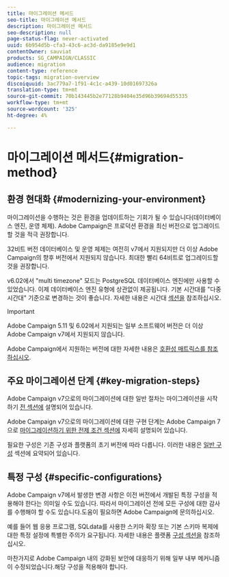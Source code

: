 ```yaml
---
title: 마이그레이션 메서드
seo-title: 마이그레이션 메서드
description: 마이그레이션 메서드
seo-description: null
page-status-flag: never-activated
uuid: 6b954d5b-cfa3-43c6-ac3d-da9185e9e9d1
contentOwner: sauviat
products: SG_CAMPAIGN/CLASSIC
audience: migration
content-type: reference
topic-tags: migration-overview
discoiquuid: 3ac779a7-1f91-4c1c-a439-10d01697326a
translation-type: tm+mt
source-git-commit: 70b143445b2e77128b9404e35d96b39694d55335
workflow-type: tm+mt
source-wordcount: '325'
ht-degree: 4%

---
```



# 마이그레이션 메서드{#migration-method}

## 환경 현대화 {#modernizing-your-environment}

마이그레이션을 수행하는 것은 환경을 업데이트하는 기회가 될 수 있습니다(데이터베이스 엔진, 운영 체제). Adobe Campaign은 프로덕션 환경을 최신 버전으로 업그레이드할 것을 적극 권장합니다.

32비트 버전 데이터베이스 및 운영 체제는 여전히 v7에서 지원되지만 더 이상 Adobe Campaign의 향후 버전에서 지원되지 않습니다. 최대한 빨리 64비트로 업그레이드할 것을 권장합니다.

v6.02에서 &quot;multi timezone&quot; 모드는 PostgreSQL 데이터베이스 엔진에만 사용할 수 있었습니다. 이제 데이터베이스 엔진 유형에 상관없이 제공됩니다. 기본 시간대를 &quot;다중 시간대&quot; 기준으로 변경하는 것이 좋습니다. 자세한 내용은 시간대 [섹션을](../../migration/using/general-configurations.md#time-zones) 참조하십시오.

>[!IMPORTANT]
>
>Adobe Campaign 5.11 및 6.02에서 지원되는 일부 소프트웨어 버전은 더 이상 Adobe Campaign v7에서 지원되지 않습니다.
>
>Adobe Campaign에서 지원하는 버전에 대한 자세한 내용은 [호환성 매트릭스를 참조하십시오](https://helpx.adobe.com/kr/campaign/kb/compatibility-matrix.html).

## 주요 마이그레이션 단계 {#key-migration-steps}

Adobe Campaign v7으로의 마이그레이션에 대한 일반 절차는 마이그레이션을 시작하기 [전 섹션에](../../migration/using/before-starting-migration.md) 설명되어 있습니다.

Adobe Campaign v7으로의 마이그레이션에 대한 구현 단계는 Adobe Campaign 7으로 [마이그레이션하기 위한 전제 조건 섹션에](../../migration/using/prerequisites-for-migration-to-adobe-campaign-7.md) 자세히 설명되어 있습니다.

필요한 구성은 기존 구성과 플랫폼의 초기 버전에 따라 다릅니다. 이러한 내용은 [일반 구성](../../migration/using/general-configurations.md) 섹션에 요약되어 있습니다.

## 특정 구성 {#specific-configurations}

Adobe Campaign v7에서 발생한 변경 사항은 이전 버전에서 개발된 특정 구성을 적용해야 한다는 의미일 수도 있습니다. 따라서 마이그레이션 전에 모든 구성에 대한 감사를 수행해야 할 수도 있습니다.도움이 필요하면 Adobe Campaign에 문의하십시오.

예를 들어 웹 응용 프로그램, SQLdata를 사용한 스키마 확장 또는 기본 스키마 복제에 대한 특정 설정에 특별한 주의가 요구됩니다. 자세한 내용은 플랫폼 [구성 섹션을](../../migration/using/configuring-your-platform.md) 참조하십시오.

마찬가지로 Adobe Campaign 내의 강화된 보안에 대응하기 위해 일부 내부 메커니즘이 수정되었습니다.해당 구성을 적용해야 합니다.

